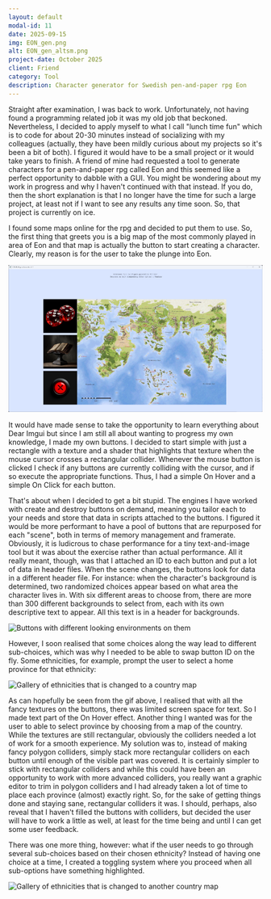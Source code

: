 ```yaml
---
layout: default
modal-id: 11
date: 2025-09-15
img: EON_gen.png
alt: EON_gen_altsm.png
project-date: October 2025
client: Friend
category: Tool
description: Character generator for Swedish pen-and-paper rpg Eon
---
```

Straight after examination, I was back to work. Unfortunately, not having found a programming related job it was my old job that beckoned. Nevertheless, I decided to apply myself to what I call "lunch time fun" which is to code for about 20-30 minutes instead of socializing with my colleagues (actually, they have been mildly curious about my projects so it's been a bit of both). I figured it would have to be a small project or it would take years to finish. A friend of mine had requested a tool to generate characters for a pen-and-paper rpg called Eon and this seemed like a perfect opportunity to dabble with a GUI. You might be wondering about my work in progress and why I haven't continued with that instead. If you do, then the short explanation is that I no longer have the time for such a large project, at least not if I want to see any results any time soon. So, that project is currently on ice.

I found some maps online for the rpg and decided to put them to use. So, the first thing that greets you is a big map of the most commonly played in area of Eon and that map is actually the button to start creating a character. Clearly, my reason is for the user to take the plunge into Eon.

![Big map flanked by three small images](img/portfolio/EON_gen/intro.png "Tonight, we're taking over the world!")

It would have made sense to take the opportunity to learn everything about Dear Imgui but since I am still all about wanting to progress my own knowledge, I made my own buttons. I decided to start simple with just a rectangle with a texture and a shader that highlights that texture when the mouse cursor crosses a rectangular collider. Whenever the mouse button is clicked I check if any buttons are currently colliding with the cursor, and if so execute the appropriate functions. Thus, I had a simple On Hover and a simple On Click for each button.

That's about when I decided to get a bit stupid. The engines I have worked with create and destroy buttons on demand, meaning you tailor each to your needs and store that data in scripts attached to the buttons. I figured it would be more performant to have a pool of buttons that are repurposed for each "scene", both in terms of memory management and framerate. Obviously, it is ludicrous to chase performance for a tiny text-and-image tool but it was about the exercise rather than actual performance. All it really meant, though, was that I attached an ID to each button and put a lot of data in header files. When the scene changes, the buttons look for data in a different header file. For instance: when the character's background is determined, two randomized choices appear based on what area the character lives in. With six different areas to choose from, there are more than 300 different backgrounds to select from, each with its own descriptive text to appear. All this text is in a header for backgrounds.

![Buttons with different looking environments on them](img/portfolio/EON_gen/EON_backgrund.gif "Which background leads to working with programming?")

However, I soon realised that some choices along the way lead to different sub-choices, which was why I needed to be able to swap button ID on the fly. Some ethnicities, for example, prompt the user to select a home province for that ethnicity:

![Gallery of ethnicities that is changed to a country map](img/portfolio/EON_gen/EON_jargier.gif "Look, Amazon can't deliver to you unless you specify exactly where you're from!")

As can hopefully be seen from the gif above, I realised that with all the fancy textures on the buttons, there was limited screen space for text. So I made text part of the On Hover effect. Another thing I wanted was for the user to able to select province by choosing from a map of the country. While the textures are still rectangular, obviously the colliders needed a lot of work for a smooth experience. My solution was to, instead of making fancy polygon colliders, simply stack more rectangular colliders on each button until enough of the visible part was covered. It is certainly simpler to stick with rectangular colliders and while this could have been an opportunity to work with more advanced colliders, you really want a graphic editor to trim in polygon colliders and I had already taken a lot of time to place each province (almost) exactly right. So, for the sake of getting things done and staying sane, rectangular colliders it was. I should, perhaps, also reveal that I haven't filled the buttons with colliders, but decided the user will have to work a little as well, at least for the time being and until I can get some user feedback.

There was one more thing, however: what if the user needs to go through several sub-choices based on their chosen ethnicity? Instead of having one choice at a time, I created a toggling system where you proceed when all sub-options have something highlighted.

![Gallery of ethnicities that is changed to another country map](img/portfolio/EON_gen/EON_damarier.gif "Sorry sir, it looks like we need your shoe size and political affiliation as well.")

